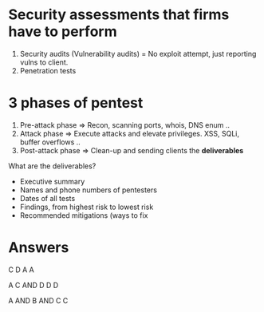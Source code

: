 # Security assessments that firms have to perform
1. Security audits (Vulnerability audits) = No exploit attempt, just reporting vulns to client.
2. Penetration tests

# 3 phases of pentest
1. Pre-attack phase => Recon, scanning ports, whois, DNS enum ..
2. Attack phase =>  Execute attacks and elevate privileges. XSS, SQLi, buffer overflows ..
3. Post-attack phase => Clean-up and sending clients the **deliverables**

What are the deliverables?
- Executive summary
- Names and phone numbers of pentesters
- Dates of all tests
- Findings, from highest risk to lowest risk
- Recommended mitigations (ways to fix

# Answers
C
D
A
A

A
C AND D
D
D

A AND B AND C
C